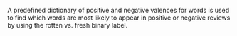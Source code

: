  A predefined dictionary of positive and negative valences for words is used to find which words are most likely to appear in positive or negative reviews by using the rotten vs. fresh binary label.
